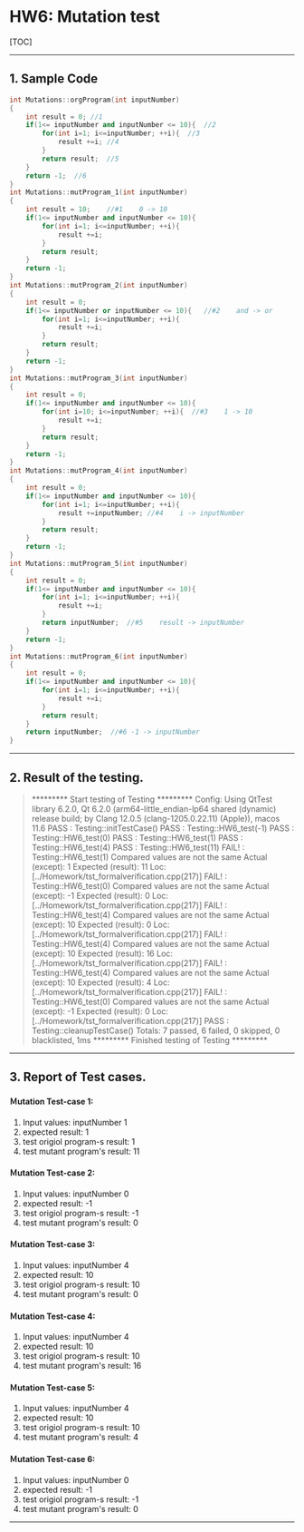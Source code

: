 <h1>HW6: Mutation test </h1> 	

[TOC]

---
## 1. Sample Code
```c++
int Mutations::orgProgram(int inputNumber)
{
    int result = 0; //1
    if(1<= inputNumber and inputNumber <= 10){  //2
        for(int i=1; i<=inputNumber; ++i){  //3
            result +=i; //4
        }
        return result;  //5
    }
    return -1;  //6
}
int Mutations::mutProgram_1(int inputNumber)
{
    int result = 10;    //#1    0 -> 10
    if(1<= inputNumber and inputNumber <= 10){
        for(int i=1; i<=inputNumber; ++i){
            result +=i;
        }
        return result;
    }
    return -1;
}
int Mutations::mutProgram_2(int inputNumber)
{
    int result = 0;
    if(1<= inputNumber or inputNumber <= 10){   //#2    and -> or
        for(int i=1; i<=inputNumber; ++i){
            result +=i;
        }
        return result;
    }
    return -1;
}
int Mutations::mutProgram_3(int inputNumber)
{
    int result = 0;
    if(1<= inputNumber and inputNumber <= 10){
        for(int i=10; i<=inputNumber; ++i){  //#3    1 -> 10
            result +=i;
        }
        return result;
    }
    return -1;
}
int Mutations::mutProgram_4(int inputNumber)
{
    int result = 0;
    if(1<= inputNumber and inputNumber <= 10){
        for(int i=1; i<=inputNumber; ++i){
            result +=inputNumber; //#4    i -> inputNumber
        }
        return result;
    }
    return -1;
}
int Mutations::mutProgram_5(int inputNumber)
{
    int result = 0;
    if(1<= inputNumber and inputNumber <= 10){
        for(int i=1; i<=inputNumber; ++i){
            result +=i;
        }
        return inputNumber;  //#5    result -> inputNumber
    }
    return -1;
}
int Mutations::mutProgram_6(int inputNumber)
{
    int result = 0;
    if(1<= inputNumber and inputNumber <= 10){
        for(int i=1; i<=inputNumber; ++i){
            result +=i;
        }
        return result;
    }
    return inputNumber;  //#6 -1 -> inputNumber
}
```

---

## 2. Result of the testing.
> ********* Start testing of Testing *********
> Config: Using QtTest library 6.2.0, Qt 6.2.0 (arm64-little_endian-lp64 shared (dynamic) release build; by Clang 12.0.5 (clang-1205.0.22.11) (Apple)), macos 11.6
> PASS   : Testing::initTestCase()
> PASS   : Testing::HW6_test(-1)
> PASS   : Testing::HW6_test(0)
> PASS   : Testing::HW6_test(1)
> PASS   : Testing::HW6_test(4)
> PASS   : Testing::HW6_test(11)
> FAIL!  : Testing::HW6_test(1) Compared values are not the same
>    Actual   (except): 1
>    Expected (result): 11
>    Loc: [../Homework/tst_formalverification.cpp(217)]
> FAIL!  : Testing::HW6_test(0) Compared values are not the same
>    Actual   (except): -1
>    Expected (result): 0
>    Loc: [../Homework/tst_formalverification.cpp(217)]
> FAIL!  : Testing::HW6_test(4) Compared values are not the same
>    Actual   (except): 10
>    Expected (result): 0
>    Loc: [../Homework/tst_formalverification.cpp(217)]
> FAIL!  : Testing::HW6_test(4) Compared values are not the same
>    Actual   (except): 10
>    Expected (result): 16
>    Loc: [../Homework/tst_formalverification.cpp(217)]
> FAIL!  : Testing::HW6_test(4) Compared values are not the same
>    Actual   (except): 10
>    Expected (result): 4
>    Loc: [../Homework/tst_formalverification.cpp(217)]
> FAIL!  : Testing::HW6_test(0) Compared values are not the same
>    Actual   (except): -1
>    Expected (result): 0
>    Loc: [../Homework/tst_formalverification.cpp(217)]
> PASS   : Testing::cleanupTestCase()
> Totals: 7 passed, 6 failed, 0 skipped, 0 blacklisted, 1ms
> ********* Finished testing of Testing *********
---

## 3. Report of Test cases.
#### **Ｍutation Test-case 1:**
1. Input values: inputNumber 1
2. expected result: 1
3. test origiol program-s result: 1
4. test mutant program's result: 11
#### **Ｍutation Test-case 2:**
1. Input values: inputNumber 0
2. expected result: -1
33. test origiol program-s result: -1
4. test mutant program's result: 0
#### **Ｍutation Test-case 3:**
1. Input values: inputNumber 4
2. expected result: 10
3. test origiol program-s result: 10
4. test mutant program's result: 0
#### **Ｍutation Test-case 4:**
1. Input values: inputNumber 4
2. expected result: 10
3. test origiol program-s result: 10
4. test mutant program's result: 16
#### **Ｍutation Test-case 5:**
1. Input values: inputNumber 4
2. expected result: 10
3. test origiol program-s result: 10
4. test mutant program's result: 4
#### **Ｍutation Test-case 6:**
1. Input values: inputNumber 0
2. expected result: -1
3. test origiol program-s result: -1
4. test mutant program's result: 0

---